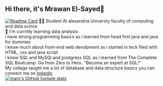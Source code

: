 ## Hi there, it's Mrawan El-Sayed👋
[![Readme Card](https://github-readme-stats.vercel.app/api/pin/?username=r0binn3082&repo=github-readme-stats)](https://github.com/r0binn3082/github-readme-stats)
👨‍🏫 Student At alexandria Universty faculty of computing and data scince </br>
🌱 I'm currntly learning data analysis </br>
i have strong programming basics as i learned from head first java and java for dummies </br>
i know much about front-end web devolpment as i started in teck filed with HTML, css and java script </br>
i know SQL and MySQl and postgress SQL as i learned from The Complete SQL Bootcamp: Go from Zero to Hero. "Become an expert at SQL!"</br>
My college taught me a lot of database and data structure basics 
you can connect me on <a href="www.linkedin.com/in/mrawan-shawkey-9891241b2" > linkedin </a> </br>
[![maro's GitHub humple stats](https://github-readme-stats.vercel.app/api?username=r0binn3082)](https://github.com/anuraghazra/github-readme-stats)
